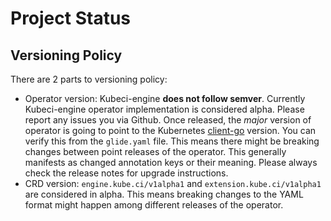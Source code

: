 # Project Status

## Versioning Policy
There are 2 parts to versioning policy:

 - Operator version: Kubeci-engine __does not follow semver__. Currently Kubeci-engine operator implementation is considered alpha. Please report any issues you via Github. Once released, the _major_ version of operator is going to point to the Kubernetes [client-go](https://github.com/kubernetes/client-go#branches-and-tags) version. You can verify this from the `glide.yaml` file. This means there might be breaking changes between point releases of the operator. This generally manifests as changed annotation keys or their meaning.
Please always check the release notes for upgrade instructions.
 - CRD version: `engine.kube.ci/v1alpha1` and `extension.kube.ci/v1alpha1` are considered in alpha. This means breaking changes to the YAML format might happen among different releases of the operator.
